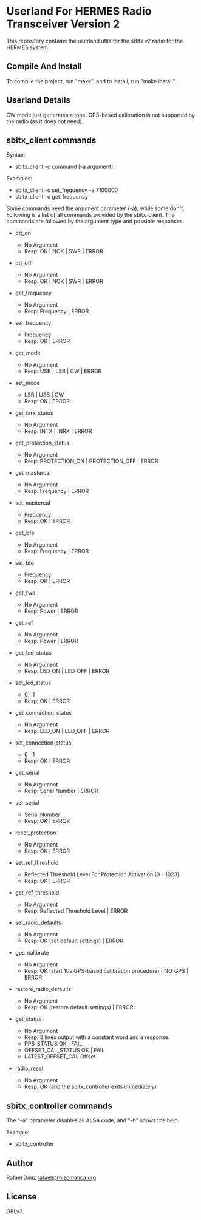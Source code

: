 # Userland For HERMES Radio Transceiver Version 2

This repository contains the userland utils for the sBitx v2
radio for the HERMES system.

## Compile And Install

To compile the project, run "make", and to install, run "make install".


## Userland Details

CW mode just generates a tone. GPS-based calibration is not supported by the radio (as it does not need).

## sbitx_client commands

Syntax:
* sbitx_client -c command [-a argument]

Examples:
* sbitx_client -c set_frequency -a 7100000
* sbitx_client -c get_frequency

Some commands need the argument parameter (-a), while some don't. Following is a
list of all commands provided by the sbitx_client. The commands are followed
by the argument type and possible responses.

* ptt_on
  * No Argument
  * Resp: OK | NOK | SWR | ERROR

* ptt_off
  * No Argument
  * Resp: OK | NOK | SWR | ERROR

* get_frequency
  * No Argument
  * Resp: Frequency | ERROR

* set_frequency
  * Frequency
  * Resp: OK | ERROR

* get_mode
  * No Argument
  * Resp: USB | LSB | CW | ERROR

* set_mode
  * LSB | USB | CW
  * Resp: OK | ERROR

* get_txrx_status
  * No Argument
  * Resp: INTX | INRX | ERROR

* get_protection_status
  * No Argument
  * Resp: PROTECTION_ON | PROTECTION_OFF | ERROR

* get_mastercal
  * No Argument
  * Resp: Frequency | ERROR

* set_mastercal
  * Frequency
  * Resp: OK | ERROR

* get_bfo
  * No Argument
  * Resp: Frequency | ERROR

* set_bfo
  * Frequency
  * Resp: OK | ERROR

* get_fwd
  * No Argument
  * Resp: Power | ERROR

* get_ref
  * No Argument
  * Resp: Power | ERROR

* get_led_status
  * No Argument
  * Resp: LED_ON | LED_OFF | ERROR

* set_led_status
  * 0 | 1
  * Resp: OK | ERROR

* get_connection_status
  * No Argument
  * Resp: LED_ON | LED_OFF | ERROR

* set_connection_status
  * 0 | 1
  * Resp: OK | ERROR

* get_serial
  * No Argument
  * Resp: Serial Number | ERROR

* set_serial
  * Serial Number
  * Resp: OK | ERROR

* reset_protection
  * No Argument
  * Resp: OK | ERROR

* set_ref_threshold
  * Reflected Threshold Level For Protection Activation (0 - 1023)
  * Resp: OK | ERROR

* get_ref_threshold
  * No Argument
  * Resp: Reflected Threshold Level | ERROR

* set_radio_defaults
  * No Argument
  * Resp: OK (set default settings) | ERROR

* gps_calibrate
  * No Argument
  * Resp: OK (start 10s GPS-based calibration procedure) | NO_GPS | ERROR

* restore_radio_defaults
  * No Argument
  * Resp: OK (restore default settings) | ERROR

* get_status
  * No Argument
  * Resp: 3 lines output with a constant word and a response:
  * PPS_STATUS OK | FAIL
  * OFFSET_CAL_STATUS OK | FAIL
  * LATEST_OFFSET_CAL Offset

* radio_reset
  * No Argument
  * Resp: OK (and the sbitx_controller exits immediately)

## sbitx_controller commands

The "-a" parameter disables all ALSA code, and "-h" shows the help.

Example:
* sbitx_controller

## Author

Rafael Diniz <rafael@rhizomatica.org>

## License

GPLv3
